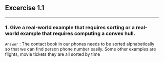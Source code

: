 ## Excercise 1.1

---

### 1. Give a real-world example that requires sorting or a real-world example that requires computing a convex hull.

`Answer` : The contact book in our phones needs to be sorted alphabetically so that we can find person phone number easily. Some other examples are flights, movie tickets they are all sorted by time
